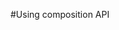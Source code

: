 #Using composition API


<template>
   <div>
        <h1>basics</h1>
        <h2>Name: {{ name }}</h2>
        <p v-if="status === 'active'">User is active</p>
        <p v-else-if="status === 'pending'">User is pending</p>
        <p v-else>User is inactive</p>

        <form @submit.prevent="addTask">
            <label for="newTask">Add Task</label>
            <input type="text" id="newTask" name="newTask" v-model="newTask">
            <button type="submit">Add</button>
        </form>


        <h3>Tasks:</h3>
        <ul>
          <li v-for="task in tasks">{{ task }}</li>
        </ul>
        <button @click="toggleStatus">change status</button>
      </div>  
</template>

<script>
import { ref } from  'vue';

export default {

  setup (){
    const name= ref('Pratusha');
    const status= ref('pending');
    const tasks = ref(['Task-1','Task-2','Task-3']);
    const newTask = ref('');


    const toggleStatus = () => {
      if(status.value === 'active'){
        status.value = 'pending';
      }else if (status.value === 'pending'){
        status.value = 'inactive';
      }else{
        status.value = 'active';
      }
    }

    const addTask = () => {
      if(newTask.value.trim() !== ''){
        tasks.value.push(newTask.value);
        newTask.value = '';
      }
    };

    return {
      name,
      status,
      tasks,
      newTask,
      toggleStatus,
      addTask
    }
   
  },
 
};
</script>

